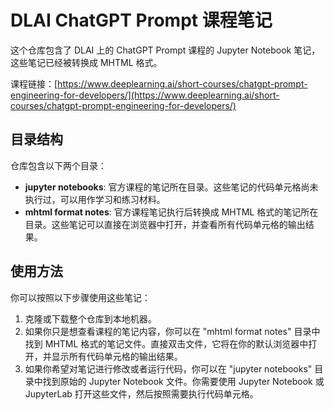# DLAI ChatGPT Prompt 课程笔记

这个仓库包含了 DLAI 上的 ChatGPT Prompt 课程的 Jupyter Notebook 笔记，这些笔记已经被转换成 MHTML 格式。

课程链接：[https://www.deeplearning.ai/short-courses/chatgpt-prompt-engineering-for-developers/](https://www.deeplearning.ai/short-courses/chatgpt-prompt-engineering-for-developers/)

## 目录结构

仓库包含以下两个目录：

- **jupyter notebooks**: 官方课程的笔记所在目录。这些笔记的代码单元格尚未执行过，可以用作学习和练习材料。
- **mhtml format notes**: 官方课程笔记执行后转换成 MHTML 格式的笔记所在目录。这些笔记可以直接在浏览器中打开，并查看所有代码单元格的输出结果。

## 使用方法

你可以按照以下步骤使用这些笔记：

1. 克隆或下载整个仓库到本地机器。
2. 如果你只是想查看课程的笔记内容，你可以在 "mhtml format notes" 目录中找到 MHTML 格式的笔记文件。直接双击文件，它将在你的默认浏览器中打开，并显示所有代码单元格的输出结果。
3. 如果你希望对笔记进行修改或者运行代码，你可以在 "jupyter notebooks" 目录中找到原始的 Jupyter Notebook 文件。你需要使用 Jupyter Notebook 或 JupyterLab 打开这些文件，然后按照需要执行代码单元格。